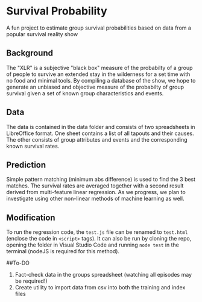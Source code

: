 # Survival Probability
A fun project to estimate group survival probabilities based on data from a popular survival reality show

## Background
The "XLR" is a subjective "black box" measure of the probabilty of a group of people to survive an extended stay in the wilderness for a set time with no food and minimal tools. By compiling a database of the show, we hope to generate an unbiased and objective measure of the probabilty of group survival given a set of known group characteristics and events. 

## Data
The data is contained in the data folder and consists of two spreadsheets in LibreOffice format. One sheet contains a list of all tapouts and their causes. The other consists of group attributes and events and the corresponding known survival rates.

## Prediction
Simple pattern matching (minimum abs difference) is used to find the 3 best matches. The survival rates are averaged together with a second result derived from multi-feature linear regression. As we progress, we plan to investigate using other non-linear methods of machine learning as well. 

## Modification
To run the regression code, the `test.js` file can be renamed to `test.html` (enclose the code in `<script>` tags). It can also be run by cloning the repo, opening the folder in Visual Studio Code and running `node test` in the terminal (nodeJS is required for this method).

##To-DO
1. Fact-check data in the groups spreadsheet (watching all episodes may be required!)
2. Create utility to import data from csv into both the training and index files


